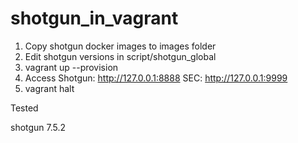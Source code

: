 # shotgun_in_vagrant

1. Copy shotgun docker images to images folder
2. Edit shotgun versions in script/shotgun_global
3. vagrant up --provision
4. Access 
   Shotgun: http://127.0.0.1:8888
       SEC: http://127.0.0.1:9999
5. vagrant halt


Tested

shotgun 7.5.2
